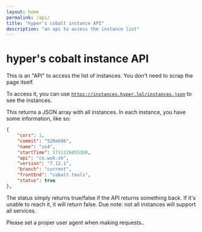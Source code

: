 ```yaml
---
layout: home
permalink: /api/
title: "hyper's cobalt instance API"
description: "an api to access the instance list"
---
```

# hyper's cobalt instance API
This is an "API" to access the list of instances. You don't need to scrap the page itself.

To access it, you can use <code>https://instances.hyper.lol/instances.json</code> to see the instances.

This returns a JSON array with all instances. In each instance, you have some information, like so:
```json
{
    "cors": 1,
    "commit": "520eb9b",
    "name": "us4",
    "startTime": 1711126855368,
    "api": "co.wuk.sh",
    "version": "7.12.1",
    "branch": "current",
    "frontEnd": "cobalt.tools",
    "status": true
},
```
The status simply returns true/false if the API returns something back. If it's unable to reach it, it will return false. Due note: not all instances will support all services.

Please set a proper user agent when making requests..